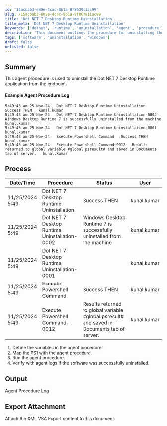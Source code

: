 ```yaml
---
id: '15acbab3-e89e-4cac-8b1a-8f863911ac99'
slug: /15acbab3-e89e-4cac-8b1a-8f863911ac99
title: 'Dot NET 7 Desktop Runtime Uninstallation'
title_meta: 'Dot NET 7 Desktop Runtime Uninstallation'
keywords: ['dotnet', 'runtime', 'uninstallation', 'agent', 'procedure']
description: 'This document outlines the procedure for uninstalling the Dot NET 7 Desktop Runtime application from endpoints, including detailed logs and steps for verification of successful uninstallation.'
tags: ['software', 'uninstallation', 'windows']
draft: false
unlisted: false
---
```


## Summary

This agent procedure is used to uninstall the Dot NET 7 Desktop Runtime application from the endpoint.

#### Example Agent Procedure Log

```
5:49:43 am 25-Nov-24   Dot NET 7 Desktop Runtime Uninstallation   Success THEN   kunal.kumar  
5:49:43 am 25-Nov-24   Dot NET 7 Desktop Runtime Uninstallation-0002   Windows Desktop Runtime 7 is successfully uninstalled from the machine   kunal.kumar  
5:49:43 am 25-Nov-24   Dot NET 7 Desktop Runtime Uninstallation-0001       kunal.kumar  
5:49:43 am 25-Nov-24   Execute Powershell Command   Success THEN   kunal.kumar  
5:49:43 am 25-Nov-24   Execute Powershell Command-0012   Results returned to global variable #global:psresult# and saved in Documents tab of server.   kunal.kumar  
```

## Process

| Date/Time           | Procedure                                     | Status          | User         |
|---------------------|-----------------------------------------------|-----------------|--------------|
| 11/25/2024 5:49     | Dot NET 7 Desktop Runtime Uninstallation      | Success THEN    | kunal.kumar  |
| 11/25/2024 5:49     | Dot NET 7 Desktop Runtime Uninstallation-0002 | Windows Desktop Runtime 7 is successfully uninstalled from the machine | kunal.kumar  |
| 11/25/2024 5:49     | Dot NET 7 Desktop Runtime Uninstallation-0001 |                 | kunal.kumar  |
| 11/25/2024 5:49     | Execute Powershell Command                    | Success THEN    | kunal.kumar  |
| 11/25/2024 5:49     | Execute Powershell Command-0012               | Results returned to global variable #global:psresult# and saved in Documents tab of server. | kunal.kumar  |

1. Define the variables in the agent procedure.
2. Map the PS1 with the agent procedure.
3. Run the agent procedure.
4. Verify with agent logs if the software was successfully uninstalled.

## Output

Agent Procedure Log

## Export Attachment

Attach the XML VSA Export content to this document.

